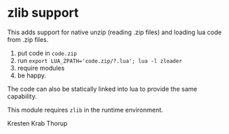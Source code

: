 # zlib support

This adds support for native unzip (reading .zip files) and loading lua code from .zip files.

1. put code in `code.zip`
2. run `export LUA_ZPATH='code.zip/?.lua'; lua -l zloader`
3. require modules
4. be happy.

The code can also be statically linked into lua to provide the same capability.

This module requires `zlib` in the runtime environment.

Kresten Krab Thorup






